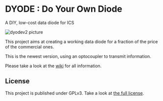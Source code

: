 # DYODE : Do Your Own Diode

A DIY, low-cost data diode for ICS

![dyodev2 picture](https://github.com/wavestone-cdt/dyode/blob/master/DYODE%20v2%20(light)/dyode_v2_final.JPG)

This project aims at creating a working data diode for a fraction of the price of the commercial ones.

This is the newest version, using an optocoupler to transmit information.

Please take a look at the [wiki](https://github.com/wavestone-cdt/dyode/wiki) for all information.

## License
This project is published under GPLv3.
Take a look at [the full license](LICENSE).
